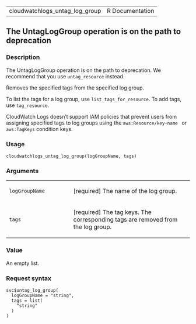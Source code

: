 <table style="width: 100%;">
<tbody>
<tr class="odd">
<td>cloudwatchlogs_untag_log_group</td>
<td style="text-align: right;">R Documentation</td>
</tr>
</tbody>
</table>

## The UntagLogGroup operation is on the path to deprecation

### Description

The UntagLogGroup operation is on the path to deprecation. We recommend
that you use `untag_resource` instead.

Removes the specified tags from the specified log group.

To list the tags for a log group, use `list_tags_for_resource`. To add
tags, use `tag_resource`.

CloudWatch Logs doesn’t support IAM policies that prevent users from
assigning specified tags to log groups using the
`aws:Resource/key-name ` or `aws:TagKeys` condition keys.

### Usage

    cloudwatchlogs_untag_log_group(logGroupName, tags)

### Arguments

<table>
<colgroup>
<col style="width: 35%" />
<col style="width: 65%" />
</colgroup>
<tbody>
<tr class="odd">
<td><code
id="cloudwatchlogs_untag_log_group_:_logGroupName">logGroupName</code></td>
<td><p>[required] The name of the log group.</p></td>
</tr>
<tr class="even">
<td><code id="cloudwatchlogs_untag_log_group_:_tags">tags</code></td>
<td><p>[required] The tag keys. The corresponding tags are removed from
the log group.</p></td>
</tr>
</tbody>
</table>

### Value

An empty list.

### Request syntax

    svc$untag_log_group(
      logGroupName = "string",
      tags = list(
        "string"
      )
    )
